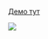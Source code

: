 [Демо тут](https://balance-pl.github.io/react-hook-form-forms/#/registration-form)

![](https://balance-pl.github.io/form-state-forms/registration-form.png)
